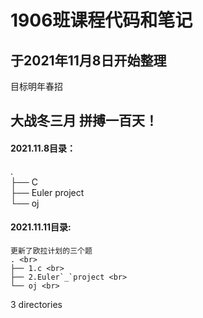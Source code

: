 
# 1906班课程代码和笔记
## 于2021年11月8日开始整理
目标明年春招
## 大战冬三月 拼搏一百天！

#### 2021.11.8目录：

. <br>
├── C <br>
├── Euler project <br>
└── oj <br>

#### 2021.11.11目录:
    更新了欧拉计划的三个题
    . <br>
    ├── 1.c <br>
    ├── 2.Euler`_`project <br>
    └── oj <br>
3 directories

